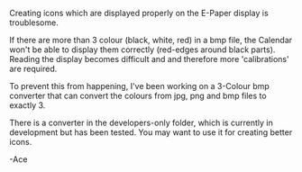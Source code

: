 Creating icons which are displayed properly on the E-Paper display is troublesome.

If there are more than 3 colour (black, white, red) in a bmp file, the Calendar won't be able to display them correctly (red-edges around
black parts). Reading the display becomes difficult and and therefore more 'calibrations' are required.

To prevent this from happening, I've been working on a 3-Colour bmp converter that can convert the colours from jpg, png and bmp files
to exactly 3.

There is a converter in the developers-only folder, which is currently in development but has been tested. You may want to use it for
creating better icons.

-Ace
